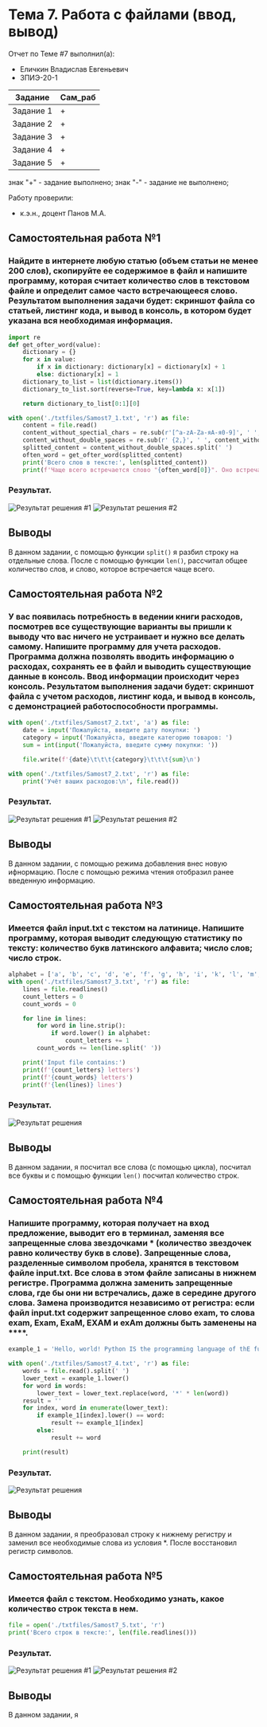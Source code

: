 # Тема 7. Работа с файлами (ввод, вывод)
Отчет по Теме #7 выполнил(а):
- Еличкин Владислав Евгеньевич
- ЗПИЭ-20-1

| Задание    | Сам_раб |
|------------|---------|
| Задание 1  |    +    |
| Задание 2  |    +    |
| Задание 3  |    +    |
| Задание 4  |    +    |
| Задание 5  |    +    |

знак "+" - задание выполнено; знак "-" - задание не выполнено;

Работу проверили:
- к.э.н., доцент Панов М.А.

## Самостоятельная работа №1
### Найдите в интернете любую статью (объем статьи не менее 200 слов), скопируйте ее содержимое в файл и напишите программу, которая считает количество слов в текстовом файле и определит самое часто встречающееся слово. Результатом выполнения задачи будет: скриншот файла со статьей, листинг кода, и вывод в консоль, в котором будет указана вся необходимая информация.

```python
import re
def get_ofter_word(value):
    dictionary = {}
    for x in value:
        if x in dictionary: dictionary[x] = dictionary[x] + 1
        else: dictionary[x] = 1
    dictionary_to_list = list(dictionary.items())
    dictionary_to_list.sort(reverse=True, key=lambda x: x[1])

    return dictionary_to_list[0:1][0]

with open('./txtfiles/Samost7_1.txt', 'r') as file:
    content = file.read()
    content_without_spectial_chars = re.sub(r'[^a-zA-Zа-яА-я0-9]', ' ', content)
    content_without_double_spaces = re.sub(r' {2,}', ' ', content_without_spectial_chars)
    splitted_content = content_without_double_spaces.split(' ')
    often_word = get_ofter_word(splitted_content)
    print('Всего слов в тексте:', len(splitted_content))
    print(f'Чаще всего встречается слово "{often_word[0]}". Оно встречается {often_word[1]} раз(а)')
```

### Результат.

![Результат решения #1](./pic/Samost7_1_txtfiles.PNG)
![Результат решения #2](./pic/Samost7_1.PNG)

## Выводы

В данном задании, с помощью функции `split()` я разбил строку на отдельные слова. После с помощью функции `len()`, рассчитал общее количество слов, и слово, которое встречается чаще всего.

## Самостоятельная работа №2
### У вас появилась потребность в ведении книги расходов, посмотрев все существующие варианты вы пришли к выводу что вас ничего не устраивает и нужно все делать самому. Напишите программу для учета расходов. Программа должна позволять вводить информацию о расходах, сохранять ее в файл и выводить существующие данные в консоль. Ввод информации происходит через консоль. Результатом выполнения задачи будет: скриншот файла с учетом расходов, листинг кода, и вывод в консоль, с демонстрацией работоспособности программы.

```python
with open('./txtfiles/Samost7_2.txt', 'a') as file:
    date = input('Пожалуйста, введите дату покупки: ')
    category = input('Пожалуйста, введите категорию товаров: ')
    sum = int(input('Пожалуйста, введите сумму покупки: '))

    file.write(f'{date}\t\t\t{category}\t\t\t{sum}\n')

with open('./txtfiles/Samost7_2.txt', 'r') as file:
    print('Учёт ваших расходов:\n', file.read())
```

### Результат.

![Результат решения #1](./pic/Samost7_2_txtfiles.PNG)
![Результат решения #2](./pic/Samost7_2.PNG)

## Выводы

В данном задании, с помощью режима добавления внес новую ифнормацию. После с помощью режима чтения отобразил ранее введенную информацию.

## Самостоятельная работа №3
### Имеется файл input.txt с текстом на латинице. Напишите программу, которая выводит следующую статистику по тексту: количество букв латинского алфавита; число слов; число строк.

```python
alphabet = ['a', 'b', 'c', 'd', 'e', 'f', 'g', 'h', 'i', 'k', 'l', 'm', 'n', 'o', 'p', 'q', 'r', 's', 't', 'u', 'v', 'x', 'y', 'z']
with open('./txtfiles/Samost7_3.txt', 'r') as file:
    lines = file.readlines()
    count_letters = 0
    count_words = 0

    for line in lines:
        for word in line.strip():
            if word.lower() in alphabet:
                count_letters += 1
        count_words += len(line.split(' '))

    print('Input file contains:')
    print(f'{count_letters} letters')
    print(f'{count_words} letters')
    print(f'{len(lines)} lines')
```

### Результат.

![Результат решения](./pic/Samost7_3.PNG)

## Выводы

В данном задании, я посчитал все слова (с помощью цикла), посчитал все буквы и с помощью функции `len()` посчитал количество строк. 

## Самостоятельная работа №4
### Напишите программу, которая получает на вход предложение, выводит его в терминал, заменяя все запрещенные слова звездочками * (количество звездочек равно количеству букв в слове). Запрещенные слова, разделенные символом пробела, хранятся в текстовом файле input.txt. Все слова в этом файле записаны в нижнем регистре. Программа должна заменить запрещенные слова, где бы они ни встречались, даже в середине другого слова. Замена производится независимо от регистра: если файл input.txt содержит запрещенное слово exam, то слова exam, Exam, ExaM, EXAM и exAm должны быть заменены на ****.

```python
example_1 = 'Hello, world! Python IS the programming language of thE future. My\nEMAIL is....\nPYTHON is awesome!!!!'

with open('./txtfiles/Samost7_4.txt', 'r') as file:
    words = file.read().split(' ')
    lower_text = example_1.lower()
    for word in words:
        lower_text = lower_text.replace(word, '*' * len(word))
    result = ''
    for index, word in enumerate(lower_text):
        if example_1[index].lower() == word:
            result += example_1[index]
        else:
            result += word

    print(result)
```

### Результат.

![Результат решения](./pic/Samost7_4.PNG)

## Выводы

В данном задании, я преобразовал строку к нижнему регистру и заменил все необходимые слова из условия *. После восстановил регистр символов.

## Самостоятельная работа №5
### Имеется файл с текстом. Необходимо узнать, какое количество строк текста в нем.

```python
file = open('./txtfiles/Samost7_5.txt', 'r')
print('Всего строк в тексте:', len(file.readlines()))
```

### Результат.

![Результат решения #1](./pic/Samost7_1_txtfiles.PNG)
![Результат решения #2](./pic/Samost7_1.PNG)


## Выводы

В данном задании, я 
